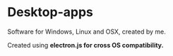 # Desktop-apps

Software for Windows, Linux and OSX, created by me.

Created using <strong>electron.js for cross OS compatibility.</strong>


